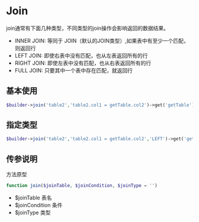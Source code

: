 # Join

join通常有下面几种类型，不同类型的join操作会影响返回的数据结果。

- INNER JOIN: 等同于 JOIN（默认的JOIN类型）,如果表中有至少一个匹配，则返回行
- LEFT JOIN: 即使右表中没有匹配，也从左表返回所有的行
- RIGHT JOIN: 即使左表中没有匹配，也从右表返回所有的行
- FULL JOIN: 只要其中一个表中存在匹配，就返回行

## 基本使用

```php
$builder->join('table2','table2.col1 = getTable.col2')->get('getTable');
```

## 指定类型

```php
$builder->join('table2','table2.col1 = getTable.col2','LEFT')->get('getTable');
```

## 传参说明

方法原型
```php
function join($joinTable, $joinCondition, $joinType = '')
```

- $joinTable 表名
- $joinCondition 条件
- $joinType 类型